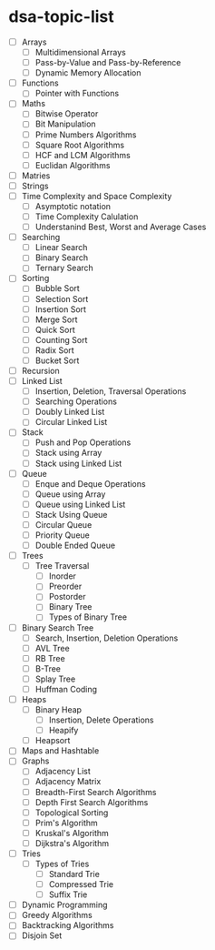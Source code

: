 # dsa-topic-list 

- [ ] Arrays
    - [ ] Multidimensional Arrays
    - [ ] Pass-by-Value and Pass-by-Reference
    - [ ] Dynamic Memory Allocation
- [ ] Functions
    - [ ] Pointer with Functions
- [ ] Maths
    - [ ] Bitwise Operator
    - [ ] Bit Manipulation
    - [ ] Prime Numbers Algorithms
    - [ ] Square Root Algorithms
    - [ ] HCF and LCM Algorithms
    - [ ] Euclidan Algorithms
- [ ] Matries
- [ ] Strings
- [ ] Time Complexity and Space Complexity
    - [ ] Asymptotic notation
    - [ ] Time Complexity Calulation
    - [ ] Understanind Best, Worst and Average Cases
- [ ] Searching
    - [ ] Linear Search
    - [ ] Binary Search
    - [ ] Ternary Search
- [ ] Sorting
    - [ ] Bubble Sort
    - [ ] Selection Sort
    - [ ] Insertion Sort
    - [ ] Merge Sort
    - [ ] Quick Sort
    - [ ] Counting Sort
    - [ ] Radix Sort
    - [ ] Bucket Sort
- [ ] Recursion
- [ ] Linked List
    - [ ] Insertion, Deletion, Traversal Operations
    - [ ] Searching Operations
    - [ ] Doubly Linked List
    - [ ] Circular Linked List
- [ ] Stack
    - [ ] Push and Pop Operations
    - [ ] Stack using Array
    - [ ] Stack using Linked List
- [ ] Queue
    - [ ] Enque and Deque Operations
    - [ ] Queue using Array
    - [ ] Queue using Linked List
    - [ ] Stack Using Queue
    - [ ] Circular Queue
    - [ ] Priority Queue
    - [ ] Double Ended Queue
- [ ] Trees
    - [ ] Tree Traversal
        - [ ] Inorder
        - [ ] Preorder
        - [ ] Postorder
        - [ ] Binary Tree
        - [ ] Types of Binary Tree
- [ ] Binary Search Tree
    - [ ] Search, Insertion, Deletion Operations
    - [ ] AVL Tree
    - [ ] RB Tree
    - [ ] B-Tree
    - [ ] Splay Tree
    - [ ] Huffman Coding
- [ ] Heaps
    - [ ] Binary Heap 
        - [ ] Insertion, Delete Operations
        - [ ] Heapify
    - [ ] Heapsort
- [ ] Maps and Hashtable
- [ ] Graphs
    - [ ] Adjacency List
    - [ ] Adjacency Matrix
    - [ ] Breadth-First Search Algorithms
    - [ ] Depth First Search Algorithms
    - [ ] Topological Sorting
    - [ ] Prim's Algorithm
    - [ ] Kruskal's Algorithm
    - [ ] Dijkstra's Algorithm
- [ ] Tries
    - [ ] Types of Tries
        - [ ] Standard Trie
        - [ ] Compressed Trie
        - [ ] Suffix Trie
- [ ] Dynamic Programming
- [ ] Greedy Algorithms
- [ ] Backtracking Algorithms
- [ ] Disjoin Set
